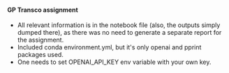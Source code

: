 #### GP Transco assignment

* All relevant information is in the notebook file (also, the outputs simply dumped there), as there was no need to generate a separate report for the assignment.
* Included conda environment.yml, but it's only openai and pprint packages used.
* One needs to set OPENAI_API_KEY env variable with your own key.